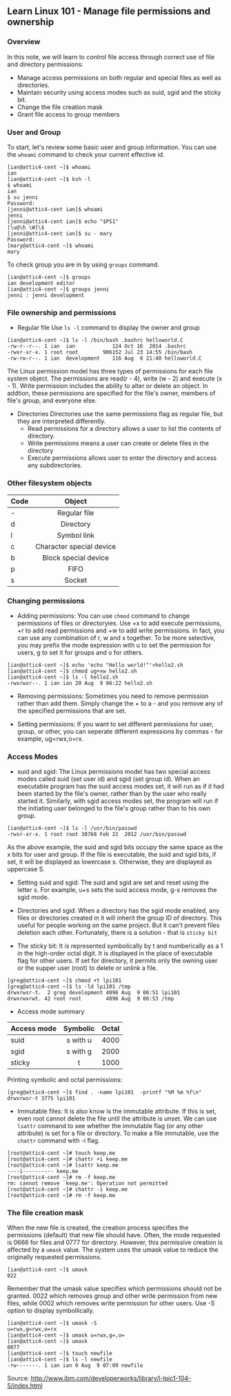 ## Learn Linux 101 - Manage file permissions and ownership

### Overview
In this note, we will learn to control file access through correct use of file
and directory permissions:

- Manage access permissions on both regular and special files as well as
  directories.
- Maintain security using access modes such as suid, sgid and the sticky
  bit.
- Change the file creation mask
- Grant file access to group members

### User and Group

To start, let's review some basic user and group information.
You can use the `whoami` command to check your current effective id.
```
[ian@attic4-cent ~]$ whoami
ian
[ian@attic4-cent ~]$ ksh -l
$ whoami
ian
$ su jenni
Password: 
[jenni@attic4-cent ian]$ whoami
jenni
[jenni@attic4-cent ian]$ echo "$PS1"
[\u@\h \W]\$ 
[jenni@attic4-cent ian]$ su - mary
Password: 
[mary@attic4-cent ~]$ whoami
mary
```

To check group you are in by using `groups` command.
```
[ian@attic4-cent ~]$ groups
ian development editor
[ian@attic4-cent ~]$ groups jenni
jenni : jenni development
```

### File ownership and permissions
- Regular file
Use `ls -l` command to display the owner and group
```
[ian@attic4-cent ~]$ ls -l /bin/bash .bashrc helloworld.C
-rw-r--r--. 1 ian  ian            124 Oct 16  2014 .bashrc
-rwxr-xr-x. 1 root root        906152 Jul 23 14:55 /bin/bash
-rw-rw-r--. 1 ian  development    116 Aug  8 21:40 helloworld.C
```

The Linux permission model has three types of permissions for each file system
object. The permissions are read(r - 4), write (w - 2) and execute (x -
1). Write permission includes the ability to alter or delete an object. In
addtion, these permissions are specified for the file's owner, members of
file's group, and everyone else.

- Directories
Directories use the same permissions flag as regular file, but they are
interpreted differently.
    - Read permissions for a directory allows a user to list the contents of
      directory.
    - Write permissions means a user can create or delete files in the
      directory
    - Execute permissions allows user to enter the directory and access any
      subdirectories.
      
### Other filesystem objects
| Code | Object                   | 
| ---- |:------------------------:|
| -    | Regular file             |
| d    | Directory                |
| l    | Symbol link              |
| c    | Character special device |
| b    | Block special device     |
| p    | FIFO                     |
| s    | Socket                   |


### Changing permissions

- Adding permissions: You can use `chmod` command to change permissions of
  files or directoryies. Use +x to add execute permissions, +r to add read
  permissions and +w to add write permissions. In fact, you can use any
  combination of r, w and x together. To be more selective, you may prefix the
  mode expression with u to set the permission for users, g to set it for
  groups and o for others. 
  
```
[ian@attic4-cent ~]$ echo 'echo "Hello world!"'>hello2.sh
[ian@attic4-cent ~]$ chmod ug+xw hello2.sh
[ian@attic4-cent ~]$ ls -l hello2.sh
-rwxrwxr--. 1 ian ian 20 Aug  9 06:22 hello2.sh
```

- Removing permissions: Sometimes you need to remove permission rather than
  add them. Simply change the + to a - and you remove any of the specified
  permissions that are set.
  
- Setting permissions: If you want to set different permissions for user,
  group, or other, you can seperate different expressions by commas - for
  example, ug=rwx,o=rx.
  
### Access Modes
- suid and sgid: The Linux permissions model has two special access modes
  called suid (set user id) and sgid (set group id). When an executable
  program has the suid access modes set, it will run as if it had been started
  by the file's owner, rather than by the user who really started
  it. Similarly, with sgid access modes set, the program will run if the
  initiating user belonged to the file's group rather than to his own group.
  
```
[ian@attic4-cent ~]$ ls -l /usr/bin/passwd
-rwsr-xr-x. 1 root root 30768 Feb 22  2012 /usr/bin/passwd
```
As the above example, the suid and sgid bits occupy the same space as the x
bits for user and group. If the file is executable, the suid and sgid bits, if
set, it will be displayed as lowercase s. Otherwise, they are displayed as
uppercase S.

- Setting suid and sgid: The suid and sgid are set and reset using the letter
  s. For example, u+s sets the suid access mode, g-s removes the sgid mode.
  
- Directories and sgid: When a directory has the sgid mode enabled, any files
  or directories created in it will inherit the group ID of directory. This
  useful for people working on the same project. But it can't prevent files
  deletion each other. Fortunately, there is a solution - that is `sticky bit`
  
- The sticky bit: It is represented symbolically by t and numberically as a 1
  in the high-order octal digit. It is displayed in the place of executable
  flag for other users. If set for directory, it permits only the owning user
  or the supper user (root) to delete or unlink a file.
  
```
[greg@attic4-cent ~]$ chmod +t lpi101
[greg@attic4-cent ~]$ ls -ld lpi101 /tmp
drwxrwsr-t.  2 greg development 4096 Aug  9 06:51 lpi101
drwxrwxrwt. 42 root root        4096 Aug  9 06:53 /tmp
```

- Access mode summary

| Access mode | Symbolic | Octal |
| ----------- |:--------:|:-----:|
| suid        | s with u | 4000  |
| sgid        | s with g | 2000  |
| sticky      | t        | 1000  |

Printing symbolic and octal permissions:
```
[greg@attic4-cent ~]$ find . -name lpi101  -printf "%M %m %f\n"
drwxrwsr-t 3775 lpi101
```

- Immutable files: It is also know is the immutable attribute. If this is set,
  even root cannot delete the file until the attribute is unset. We can use
  `lsattr` command to see whether the immutable flag (or any other attribute)
  is set for a file or directory. To make a file immutable, use the `chattr`
  command with -i flag.

```
[root@attic4-cent ~]# touch keep.me
[root@attic4-cent ~]# chattr +i keep.me
[root@attic4-cent ~]# lsattr keep.me
----i---------- keep.me
[root@attic4-cent ~]# rm -f keep.me
rm: cannot remove `keep.me': Operation not permitted
[root@attic4-cent ~]# chattr -i keep.me
[root@attic4-cent ~]# rm -f keep.me
```

### The file creation mask
When the new file is created, the creation process specifies the permissions
(default) that new file should have. Often, the mode requested is 0666 for
files and 0777 for directory. However, this permissive creation is affected
by a `umask` value. The system uses the umask value to reduce the originally
requested permissions.
```
[ian@attic4-cent ~]$ umask
022
```
Remember that the umask value specifies which permissions should not be
granted. 0022 which removes group and other write permission from new files,
while 0002 which removes write permission for other users. Use -S option to
display symbollically.

```
[ian@attic4-cent ~]$ umask -S
u=rwx,g=rwx,o=rx
[ian@attic4-cent ~]$ umask u=rwx,g=,o=
[ian@attic4-cent ~]$ umask
0077
[ian@attic4-cent ~]$ touch newfile
[ian@attic4-cent ~]$ ls -l newfile
-rw-------. 1 ian ian 0 Aug  9 07:09 newfile
```

Source: http://www.ibm.com/developerworks/library/l-lpic1-104-5/index.html
